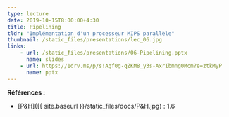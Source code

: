 ```yaml
---
type: lecture
date: 2019-10-15T8:00:00+4:30
title: Pipelining
tldr: "Implémentation d'un processeur MIPS parallèle"
thumbnail: /static_files/presentations/lec_06.jpg
links:
    - url: /static_files/presentations/06-Pipelining.pptx
      name: slides
    - url: https://1drv.ms/p/s!Agf0g-qZKM8_y3s-AxrIbmng0Mcm?e=ztkMyP
      name: pptx
---
```

**Références :**
- [P&H]({{ site.baseurl }}/static_files/docs/P&H.jpg) : 1.6
